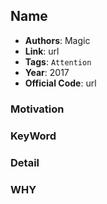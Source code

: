 ## Name
- **Authors**: Magic
- **Link**: url
- **Tags**: `Attention` 
- **Year**: 2017 
- **Official Code**: url

### Motivation
###  KeyWord
### Detail
### WHY


